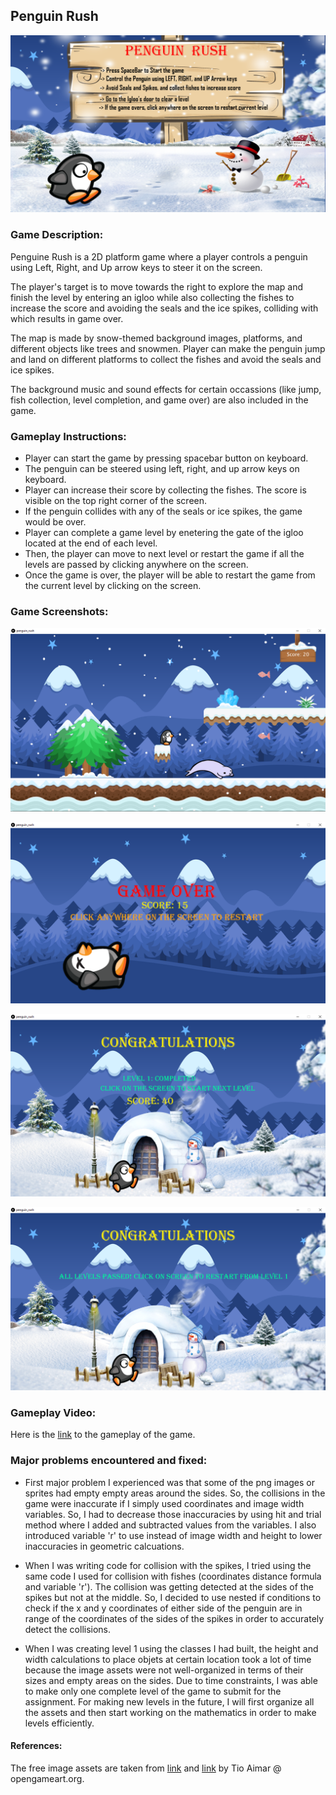 ## Penguin Rush

![startscreen_shot](https://github.com/ehtishamoas/introToIM/blob/main/midtermProject/startScreen.png)

### Game Description:
Penguine Rush is a 2D platform game where a player controls a penguin using Left, Right, and Up arrow keys to steer it on the screen.  

The player's target is to move towards the right to explore the map and finish the level by entering an igloo while also collecting the fishes to increase the score and avoiding the seals and the ice spikes, colliding with which results in game over.  

The map is made by snow-themed background images, platforms, and different objects like trees and snowmen. Player can make the penguin jump and land on different platforms to collect the fishes and avoid the seals and ice spikes.  

The background music and sound effects for certain occassions (like jump, fish collection, level completion, and game over) are also included in the game.  


### Gameplay Instructions:
* Player can start the game by pressing spacebar button on keyboard.  
* The penguin can be steered using left, right, and up arrow keys on keyboard.  
* Player can increase their score by collecting the fishes. The score is visible on the top right corner of the screen.  
* If the penguin collides with any of the seals or ice spikes, the game would be over.  
* Player can complete a game level by enetering the gate of the igloo located at the end of each level.  
* Then, the player can move to next level or restart the game if all the levels are passed by clicking anywhere on the screen.  
* Once the game is over, the player will be able to restart the game from the current level by clicking on the screen.  

### Game Screenshots:

![gameScreenshot](https://github.com/ehtishamoas/introToIM/blob/main/midtermProject/penguinRushScreenshot.png)

![gameOverScreenshot](https://github.com/ehtishamoas/introToIM/blob/main/midtermProject/gameoverScreenshot.png)

![levelCompleteScreenshot](https://github.com/ehtishamoas/introToIM/blob/main/midtermProject/levelCompleteScreenshot.png)

![gameCompleteScreenshot](https://github.com/ehtishamoas/introToIM/blob/main/midtermProject/gameCompletionScreenshot.png)

### Gameplay Video:
Here is the [link](https://drive.google.com/file/d/1_TCsxud2RSg_5_bGwGXWPmjoosXdw0EB/view?usp=sharing) to the gameplay of the game.

### Major problems encountered and fixed:
* First major problem I experienced was that some of the png images or sprites had empty empty areas around the sides. So, the collisions in the game were inaccurate if I simply used coordinates and image width variables. So, I had to decrease those inaccuracies by using hit and trial method where I added and subtracted values from the variables. I also introduced variable 'r' to use instead of image width and height to lower inaccuracies in geometric calcuations.

* When I was writing code for collision with the spikes, I tried using the same code I used for collision with fishes (coordinates distance formula and variable 'r'). The collision was getting detected at the sides of the spikes but not at the middle. So, I decided to use nested if conditions to check if the x and y coordinates of either side of the penguin are in range of the coordinates of the sides of the spikes in order to accurately detect the collisions.

* When I was creating level 1 using the classes I had built, the height and width calculations to place objets at certain location took a lot of time because the image assets were not well-organized in terms of their sizes and empty areas on the sides. Due to time constraints, I was able to make only one complete level of the game to submit for the assignment. For making new levels in the future, I will first organize all the assets and then start working on the mathematics in order to make levels efficiently.

#### References: 
The free image assets are taken from [link](https://www.gameart2d.com/winter-platformer-game-tileset.html) and [link](icardojlsimoes.wixsite.com/home) by Tio Aimar @ opengameart.org.
